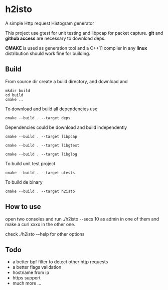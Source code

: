 # h2isto
A simple Http request Histogram generator


This project use gtest for unit testing and libpcap for packet capture.
**git**  and **github access** are necessary to download deps.
 
**CMAKE** is used as generation tool and a C++11 compiler in any
**linux** distribution should work fine for building.


## Build
From source dir create a build directory, and download and 

````
mkdir build
cd build
cmake ..

````

To download and build all dependencies use
```
cmake --build . --target deps
```

Dependencies could be download and build independently

```
cmake --build . --target libpcap
```
```
cmake --build . --target libgtest
```
```
cmake --build . --target libglog
```


To build unit test project

```
cmake --build . --target utests
```

To build de binary
```
cmake --build . --target h2isto
```


## How to use
open two consoles and run ./h2isto --secs 10 as admin in one of them and make a curl xxxx in the other one.

check ./h2isto --help for other options

## Todo
* a better bpf filter to detect other http requests
* a better flags validation
* hostname from ip
* https support
* much more ...





